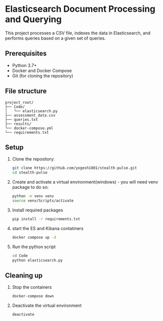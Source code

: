 # Elasticsearch Document Processing and Querying

This project processes a CSV file, indexes the data in Elasticsearch, and performs queries based on a given set of queries.

## Prerequisites

- Python 3.7+
- Docker and Docker Compose
- Git (for cloning the repository)

## File structure
```
project_root/
├── Code/
│   └── elasticsearch.py
├── assessment_data.csv
├── queries.txt              
├── results/                
└── docker-compose.yml 
└── requirements.txt
```

## Setup

1. Clone the repository:
    ```sh
    git clone https://github.com/yogesh1801/stealth-pulse.git
    cd stealth-pulse
    ```
2. Create and activate a virtual environment(windows) - you will need venv package to do so:
    ```sh
    python -m venv venv
    source venv/Scripts/activate
    ```
3. Install required packages
    ```sh
    pip install -r requirements.txt
    ```
4. start the ES and Kibana contatiners
    ```sh
    docker compose up -d
    ```
5. Run the python script
    ```sh
    cd Code
    python elasticsearch.py
    ```

## Cleaning up  

1. Stop the containers
    ```sh
    docker-compose down
    ```

2. Deactivate the virtual environment
    ```sh
    deactivate
    ```